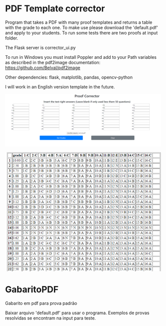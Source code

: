 # PDF Template corrector

Program that takes a PDF with many proof templates and returns a table with the grade to each one.
To make use please download the 'default.pdf' and apply to your students.
To run some tests there are two proofs at input folder.

The Flask server is corrector_ui.py

To run in Windows you must install Poppler and add to your Path variables as described in the pdf2image documentation:
https://github.com/Belval/pdf2image

Other dependencies:
flask, matplotlib, pandas, opencv-python

I will work in an English version template in the future.

![PC Index](static/PCIndex.PNG)

![PC Result](static/PCResult.PNG)

# GabaritoPDF

Gabarito em pdf para prova padrão


Baixar arquivo 'default.pdf' para usar o programa.
Exemplos de provas resolvidas se encontram na input para teste.


